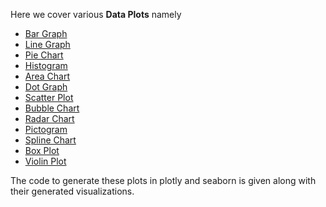 Here we cover various **Data Plots** namely

- [Bar Graph](https://github.com/sameermahajan/MLWorkshop/blob/master/13.%20Visualization/Bar%20Graph.ipynb)
- [Line Graph](https://github.com/sameermahajan/MLWorkshop/blob/master/13.%20Visualization/Line%20Graph.ipynb)
- [Pie Chart](https://github.com/sameermahajan/MLWorkshop/blob/master/13.%20Visualization/Pie%20Chart.ipynb)
- [Histogram](https://github.com/sameermahajan/MLWorkshop/blob/master/13.%20Visualization/Histogram.ipynb)
- [Area Chart](https://github.com/sameermahajan/MLWorkshop/blob/master/13.%20Visualization/Area%20Chart.ipynb)
- [Dot Graph](https://github.com/sameermahajan/MLWorkshop/blob/master/13.%20Visualization/Dot%20Graph.ipynb)
- [Scatter Plot](https://github.com/sameermahajan/MLWorkshop/blob/master/13.%20Visualization/Scatter%20Plot.ipynb)
- [Bubble Chart](https://github.com/sameermahajan/MLWorkshop/blob/master/13.%20Visualization/Bubble%20Chart.ipynb)
- [Radar Chart](https://github.com/sameermahajan/MLWorkshop/blob/master/13.%20Visualization/Radar%20Chart.ipynb)
- [Pictogram](https://github.com/sameermahajan/MLWorkshop/blob/master/13.%20Visualization/Pictogram.ipynb)
- [Spline Chart](https://github.com/sameermahajan/MLWorkshop/blob/master/13.%20Visualization/Spline%20Chart.ipynb)
- [Box Plot](https://github.com/sameermahajan/MLWorkshop/blob/master/13.%20Visualization/Box%20Plot.ipynb)
- [Violin Plot](https://github.com/sameermahajan/MLWorkshop/blob/master/13.%20Visualization/Violin%20Plot.ipynb)

The code to generate these plots in plotly and seaborn is given along with their generated visualizations.
